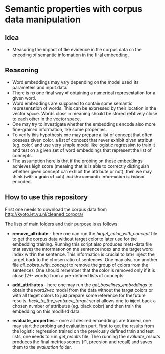 # Semantic properties with corpus data manipulation

## Idea

- Measuring the impact of the evidence in the corpus data on the
encoding of semantic information in the final embedding.


## Reasoning

- Word embeddings may vary depending on the model used, its
parameters and input data.
- There is no one final way of obtaining a numerical representation for a given word.
- Word embeddings are supposed to contain some semantic representation of words. This can be expressed by their location in the vector space. Words close in meaning should be stored
relatively close to each other in the vector space.
- One may try to investigate whether the embeddings encode also more fine-grained information, like
some properties.
- To verify this hypothesis one may prepare a list of concept that often possess given color, a list of concept
that never exhibit given attribut (eg. color) and use very simple model like logistic regression to train it and test on
a given set of word embeddings that represent the list of concepts.
- The assumption here is that if the probing on these embeddings achieves high
score (meaning that is is able to correctly distinguish whether given
concept can exhibit the attribute or not), then we may think (with a grain of salt)
that the semantic information is indeed encoded.


## How to use this repository

First one needs to download the corpus data from http://kyoto.let.vu.nl/cleaned_corpora/ 

The lists of main folders and their purpose is as follows:

- **remove_attribute** - here one can run the *target_color_with_concept* file to
get the corpus data without target color to later use for the embedding training.
Running this script also produces meta-data file that saves the information
on the sentence index and the target word index within the sentence. This information
is crucial to later inject the target back to the chosen ratio of sentences.
One may also run another file *all_colors_with_concept* to remove the group of colors
from the sentences. One should remember that the color is removed only
if it is close (2+- words) from a pre-defined lists of concepts.

- **add_attributes** - here one may run the *get_baselines_embeddings* 
to obtain the *word2vec* model from the data without the target colors or
with all target colors to just prepare some reference for the future results. 
*back_to_the_sentence_target* script allows one to inject back a chosen number
of attributes (eg. black color) and then train the embedding on this
modified data.


- **evaluate_properties** - once all desired embeddings are trained, one
may start the probing and evaluation part. First to get the results
from the logistic regression trained on the previously defined train and test
lists, one needs to run *get_results* file. Then running the *evaluate_results*
produces the final metrics scores (f1, precision and recall) and saves them
to the *evaluation* folder. 

